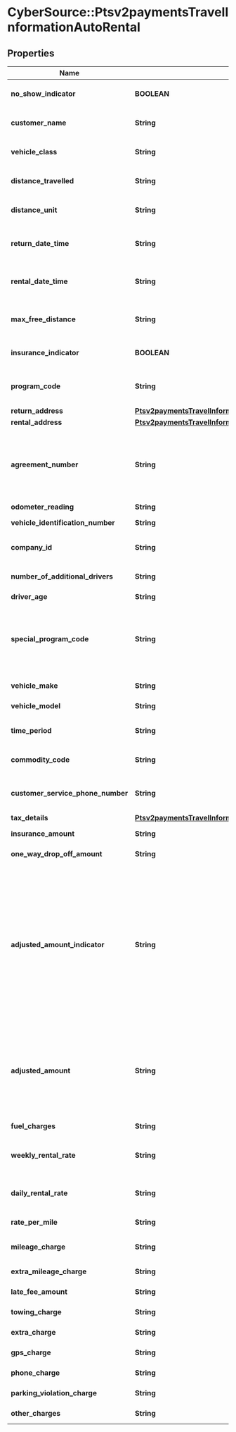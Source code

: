 # CyberSource::Ptsv2paymentsTravelInformationAutoRental

## Properties
Name | Type | Description | Notes
------------ | ------------- | ------------- | -------------
**no_show_indicator** | **BOOLEAN** | No Show Indicator provides an indicator noting that the individual did not show up after making a reservation for a vehicle. Possible values: - true - false  | [optional] 
**customer_name** | **String** | Name of the individual making the rental agreement.  Valid data lengths by card:  |Card Specific Validation|VISA|MasterCard|Discover|AMEX| |--- |--- |--- |--- | | Filed Length| 40| 40| 29| 26| | Field Type| AN| ANS| AN| AN| | M/O/C| O| M| M| M|  | [optional] 
**vehicle_class** | **String** | Classification of the rented auto.  **NOTE** For VISA, this is a 2-byte optional code.  Valid values for American Express &amp; MasterCard:  |American Express |MasterCard |Description| |--- |--- |--- | | 0001| 0001| Mini| | 0002| 0002| Subcompact| | 0003| 0003| Economy| | 0004| 0004| Compact| | 0005| 0005| Midsize| | 0006| 0006| Intermediate| | 0007| 0007| Standard| | 0008| 0008| Fulll size| | 0009| 0009| Luxury| | 0010| 0010| Premium| | 0011| 0011| Minivan| | 0012| 0012| 12-passenger van| | 0013| 0013| Moving van| | 0014| 0014| 15-passenger van| | 0015| 0015| Cargo van| | 0016| 0016| 12-foot truck| | 0017| 0017| 20-foot truck| | 0018| 0018| 24-foot truck| | 0019| 0019| 26-foot truck| | 0020| 0020| Moped| | 0021| 0021| Stretch| | 0022| 0022| Regular| | 0023| 0023| Unique| | 0024| 0024| Exotic| | 0025| 0025| Small/medium truck| | 0026| 0026| Large truck| | 0027| 0027| Small SUV| | 0028| 0028| Medium SUV| | 0029| 0029| Large SUV| | 0030| 0030| Exotic SUV| | 9999| 9999| Miscellaneous|  Additional Values allowed **only** for &#x60;American Express&#x60;:  |American Express|MasterCard|Description| |--- |--- |--- | | 0031| NA| Four Wheel Drive| | 0032| NA| Special| | 0099| NA| Taxi|  | [optional] 
**distance_travelled** | **String** | Total number of miles driven by the customer. This field is supported only for MasterCard and American Express.  | [optional] 
**distance_unit** | **String** | Miles/Kilometers Indicator shows whether the “miles” fields are expressed in miles or kilometers.  Allowed values: - &#x60;K&#x60; - Kilometers - &#x60;M&#x60; - Miles  | [optional] 
**return_date_time** | **String** | Date/time the auto was returned to the rental agency. Format: &#x60;&#x60;yyyy-MM-dd HH-mm-ss z&#x60;&#x60; This field is supported for Visa, MasterCard, and American Express.  | [optional] 
**rental_date_time** | **String** | Date/time the auto was picked up from the rental agency. Format: &#x60;yyyy-MM-dd HH-mm-ss z&#x60; This field is supported for Visa, MasterCard, and American Express.  | [optional] 
**max_free_distance** | **String** | Maximum number of free miles or kilometers allowed to a customer for the duration of the auto rental agreement. This field is supported only for MasterCard and American Express.  | [optional] 
**insurance_indicator** | **BOOLEAN** | Used for MC and Discover  Valid values: - &#x60;true&#x60; - Yes (insurance was purchased) - &#x60;false&#x60; - No (insurance was not purchased)  | [optional] 
**program_code** | **String** | Used to identify special circumstances applicable to the Card Transaction or Cardholder, such as \&quot;renter” or ”show”.  This code is &#x60;2 digit&#x60; value agreed by Merchant and processor.  | [optional] 
**return_address** | [**Ptsv2paymentsTravelInformationAutoRentalReturnAddress**](Ptsv2paymentsTravelInformationAutoRentalReturnAddress.md) |  | [optional] 
**rental_address** | [**Ptsv2paymentsTravelInformationAutoRentalRentalAddress**](Ptsv2paymentsTravelInformationAutoRentalRentalAddress.md) |  | [optional] 
**agreement_number** | **String** | Auto rental agency’s agreement (invoice) number provided to the customer. It is used to trace any inquiries about transactions. This field is supported for Visa, MasterCard, and American Express. This Merchant-defined value, which may be composed of any combination of characters and/or numerals, may become part of the descriptive bill on the Cardmember&#39;s statement.  | [optional] 
**odometer_reading** | **String** | Odometer reading at time of vehicle rental.  | [optional] 
**vehicle_identification_number** | **String** | This field contains a unique identifier assigned by the company to the vehicle.  | [optional] 
**company_id** | **String** | Corporate Identifier provides the unique identifier of the corporation or entity renting the vehicle:  |Card Specific Validation|VISA|MasterCard|Discover|AMEX| |--- |--- |--- |--- | | Filed Length| NA| 12| NA| NA| | Field Type| NA| AN| NA| NA| | M/O/C| NA| O| NA| NA|  | [optional] 
**number_of_additional_drivers** | **String** | The number of additional drivers included on the rental agreement not including the individual who signed the rental agreement.  | [optional] 
**driver_age** | **String** | Age of the driver renting the vehicle.  | [optional] 
**special_program_code** | **String** | Program code used to identify special circumstances, such as “frequent renter” or “no show” status for the renter. Possible values: - &#x60;0&#x60;: not applicable (default) - &#x60;1&#x60;: frequent renter - &#x60;2&#x60;: no show  For authorizations, this field is supported only for Visa.  For captures, this field is supported for Visa, MasterCard, and American Express.  Code for special programs applicable to the Card Transaction or the Cardholder.  | [optional] 
**vehicle_make** | **String** | Make of the vehicle being rented (e.g., Chevrolet or Ford).  | [optional] 
**vehicle_model** | **String** | Model of the vehicle being rented (e.g., Cavalier or Focus).  | [optional] 
**time_period** | **String** | Indicates the time period for which the vehicle rental rate applies (e.g., daily, weekly or monthly). Daily, Weekly and Monthly are valid values.  | [optional] 
**commodity_code** | **String** | Commodity code or International description code used to classify the item. Contact your acquirer for a list of codes.  | [optional] 
**customer_service_phone_number** | **String** | Customer service telephone number that is used to resolve questions or disputes. Include the area code, exchange, and number. This field is supported only for MasterCard and American Express.  | [optional] 
**tax_details** | [**Ptsv2paymentsTravelInformationAutoRentalTaxDetails**](Ptsv2paymentsTravelInformationAutoRentalTaxDetails.md) |  | [optional] 
**insurance_amount** | **String** | Insurance charges. Field is conditional and can include decimal point.  | [optional] 
**one_way_drop_off_amount** | **String** | Extra charges incurred for a one-way rental agreement for the auto. This field is supported only for Visa.  | [optional] 
**adjusted_amount_indicator** | **String** | For **MasterCard** and **Discover**: Adjusted amount indicator code that indicates any miscellaneous charges incurred after the auto was returned. Possible values: - &#x60;A&#x60; - Drop-off charges - &#x60;B&#x60; - Delivery charges - &#x60;C&#x60; - Parking expenses - &#x60;D&#x60; - Extra hours - &#x60;E&#x60; - Violations - &#x60;X&#x60; - More than one of the above charges  For **American Express**: Audit indicator code that indicates any adjustment for mileage, fuel, auto damage, etc. made to a rental agreement and whether the cardholder was notified.  Possible value for the authorization service: - &#x60;A&#x60; (default): adjustment amount greater than 0 (zero)  Possible values for the capture service: - &#x60;X&#x60; - Multiple adjustments - &#x60;Y&#x60; - One adjustment only; Cardmember notified - &#x60;Z&#x60; - One adjustment only; Cardmember not notified. This value is used as the default if the request does not include this field and includes an adjustment amount greater than 0 (zero). This is an optional field.  | [optional] 
**adjusted_amount** | **String** | Adjusted Amount indicates whether any miscellaneous charges were incurred after the vehicle was returned.  For authorizations, this field is supported only for American Express.  For captures, this field is supported only for MasterCard and American Express. **NOTE** For American Express, this field is required if the &#x60;travelInformation.autoRental.adjustedAmountIndicator&#x60; field is included in the request and has a value; otherwise, this field is optional.  For all other card types, this field is ignored.  | [optional] 
**fuel_charges** | **String** | Extra gasoline charges that extend beyond the basic rental agreement. This field is supported only for Visa.  | [optional] 
**weekly_rental_rate** | **String** | Weekly Rental Amount provides the amount charged for a seven-day rental period. Field - Time Period needs to be populated with Weekly if this field is present  | [optional] 
**daily_rental_rate** | **String** | Daily auto rental rate charged. This field is supported only for MasterCard and American Express.  Field - Time Period needs to be populated with Daily if this field is present  | [optional] 
**rate_per_mile** | **String** | Rate charged for each mile. This field is supported only for MasterCard and American Express.  | [optional] 
**mileage_charge** | **String** | Regular Mileage Charge provides the amount charged for regular miles traveled during vehicle rental. Two decimal places  | [optional] 
**extra_mileage_charge** | **String** | Extra mileage charges that extend beyond the basic rental agreement. This field is supported only for Visa.  | [optional] 
**late_fee_amount** | **String** | Extra charges related to a late return of the rented auto. This field is supported only for Visa.  | [optional] 
**towing_charge** | **String** | (Towing Charges) provides the amount charged to tow the rental vehicle.  | [optional] 
**extra_charge** | **String** | (Extra Charges) provides the extra charges associated with the vehicle rental.  | [optional] 
**gps_charge** | **String** | Amount charged for renting a Global Positioning Service (GPS).  | [optional] 
**phone_charge** | **String** | Additional charges incurred for phone usage included on the total bill.  | [optional] 
**parking_violation_charge** | **String** | Extra charges incurred due to a parking violation for the auto. This field is supported only for Visa.  | [optional] 
**other_charges** | **String** | Total amount charged for all other miscellaneous charges not previously defined.  | [optional] 


